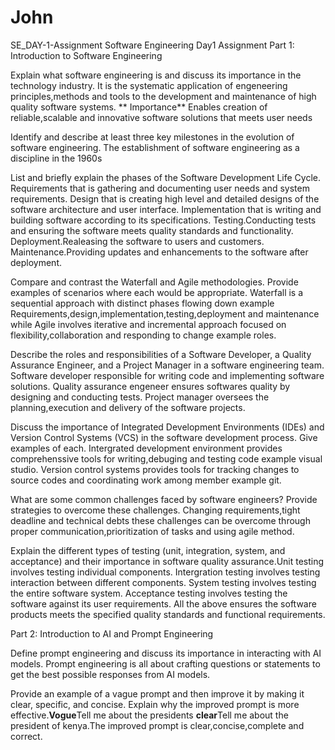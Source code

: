 # John
SE_DAY-1-Assignment
Software Engineering Day1 Assignment
Part 1: Introduction to Software Engineering


Explain what software engineering is and discuss its importance in the technology industry.
 It is the systematic application of engeneering principles,methods and tools to the development and maintenance of high quality software systems.
** Importance**
Enables creation of reliable,scalable and innovative software solutions that meets user needs

Identify and describe at least three key milestones in the evolution of software engineering.
The establishment of software engineering as a discipline in the 1960s 

List and briefly explain the phases of the Software Development Life Cycle.
Requirements that is gathering and documenting user needs and system requirements.
Design that is creating high level and detailed designs of the software architecture and user interface.
Implementation that is writing and building software according to its specifications.
Testing.Conducting tests and ensuring the software meets quality standards and functionality.
Deployment.Realeasing the software to users and customers.
Maintenance.Providing updates and enhancements to the software after deployment.

Compare and contrast the Waterfall and Agile methodologies. Provide examples of scenarios where each would be appropriate.
Waterfall is a sequential approach with distinct phases flowing down example Requirements,design,implementation,testing,deployment and maintenance while Agile involves iterative and incremental approach focused on flexibility,collaboration and responding to change example roles.

Describe the roles and responsibilities of a Software Developer, a Quality Assurance Engineer, and a Project Manager in a software engineering team.
Software developer responsible for writing code and implementing software solutions.
Quality assurance engeneer ensures softwares quality by designing and conducting tests.
Project manager oversees the planning,execution and delivery of the software projects.


Discuss the importance of Integrated Development Environments (IDEs) and Version Control Systems (VCS) in the software development process. Give examples of each.
Intergrated development environment provides comprehenssive tools for writing,debuging and testing code example visual studio.
Version control systems provides tools for tracking changes to source codes and coordinating work among member example git.

What are some common challenges faced by software engineers? Provide strategies to overcome these challenges.
Changing requirements,tight deadline and technical debts these challenges can be overcome through proper communication,prioritization of tasks and using agile method.

Explain the different types of testing (unit, integration, system, and acceptance) and their importance in software quality assurance.Unit testing involves testing individual components.
Intergration testing involves testing interaction between different components.
System testing involves testing the entire software system.
Acceptance testing involves testing the software against its user requirements.
All the above ensures the software products meets the specified quality standards and functional requirements.



Part 2: Introduction to AI and Prompt Engineering


Define prompt engineering and discuss its importance in interacting with AI models.
Prompt engineering is all about crafting questions or statements to get the best possible responses from AI models. 

Provide an example of a vague prompt and then improve it by making it clear, specific, and concise. Explain why the improved prompt is more effective.**Vogue**Tell me about the presidents
**clear**Tell me about the president of kenya.The improved prompt is clear,concise,complete and correct. 

